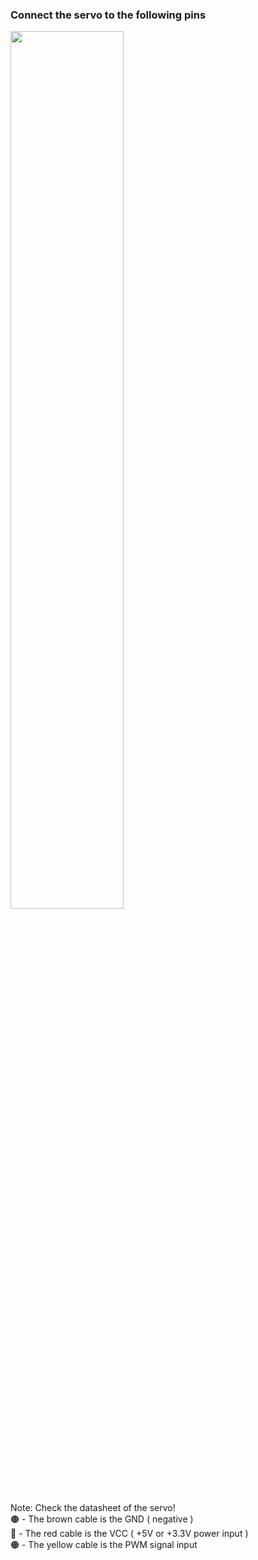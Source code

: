 ### Connect the servo to the following pins

<img src="https://github.com/user-attachments/assets/983a2ec3-7e01-4f64-b1e0-7daeb0b6cbc3" width="60%" height="60%" />

Note: Check the datasheet of the servo!  
🟤 - The brown cable is the GND ( negative )  
🔴 - The red cable is the VCC ( +5V or +3.3V power input )  
🟠 - The yellow cable is the PWM signal input  
